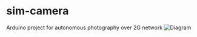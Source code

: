 # sim-camera
Arduino project for autonomous photography over 2G network
![Diagram](http://www.plantuml.com/plantuml/proxy?cache=no&src=https://raw.githubusercontent.com/vstebe/sim-camera/main/diagram.txt)
